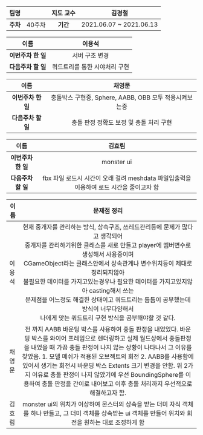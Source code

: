 |   팀명   |        | 지도 교수 |         김경철          |
| :------: | :----: | :-------: | :---------------------: |
| **주차** | 40주차 | **기간**  | 2021.06.07 ~ 2021.06.13 |

|        이름        |            이용석             |
| :----------------: | :---------------------------: |
| **이번주차 한 일** |        서버 구조 변경         |
| **다음주차 할 일** | 쿼드트리를 통한 시야처리 구현 |

|        이름        |                         채영문                         |
| :----------------: | :----------------------------------------------------: |
| **이번주차 한 일** | 충돌박스 구현중, Sphere, AABB, OBB 모두 적용시켜보는중 |
| **다음주차 할 일** |        충돌 판정 정확도 보정 및 충돌 처리 구현         |

|        이름        |                            김효림                            |
| :----------------: | :----------------------------------------------------------: |
| **이번주차 한 일** |                          monster ui                          |
| **다음주차 할 일** | fbx 파일 로드시 시간이 오래 걸려 meshdata 파일입출력을 이용하여 로드 시간을 줄이고자 함 |

| 이름   |                         문제점 정리                          |
| ------ | :----------------------------------------------------------: |
| 이용석 | 현재 중개자를 관리하는 방식, 상속구조, 쓰레드관리등에 문제가 많다고 생각되어<br /> 중개자를 관리하기위한 클래스를 새로 만들고 player에 멤버변수로 생성해서 사용중이며<br /> CGameObject라는 클래스안에서 상속관계나 변수위치등이 제대로 정리되지않아<br /> 불필요한 데이터를 가지고있는경우나 필요한 데이터를 가지고있지않아 casting해서 쓰는<br /> 문제점을 어느정도 해결한 상태이고 쿼드트리는 틈틈이 공부했는데 방식이 너무다양해서<br /> 나에게 맞는 쿼드트리 구현 방식을 공부해야할 것 같다. |
| 채영문 | 전 까지 AABB 바운딩 박스를 사용하여 충돌 판정을 내었었다. 바운딩 박스를 와이어 프레임으로 렌더링하고 실제 월드상에서 충돌판정을 내었을 때 가끔 충돌 판정이 나지 않는 상황이 나타나서 그 이유를 찾았음. 1. 모델 메쉬가 적용된 오브젝트의 회전 2. AABB를 사용함에 있어서 생기는 회전시 바운딩 박스 Extents 크기 변경을 안함. 위 2가지 이유로 충돌 판정이 나지 않았기에 우선 BoundingSphere를 이용하여 충돌 판정을 간이로 내어보고 이후 충돌 처리까지 우선적으로 해결하고자 함. |
| 김효림 | monster ui의 위치가 이상하여 몬스터의 상속을 받는 더미 자식 객체를 하나 만들고, 그 더미 객체를 상속받는 ui 객체를 만들어 위치와 회전을 원하는 대로 조정하게 함 |

